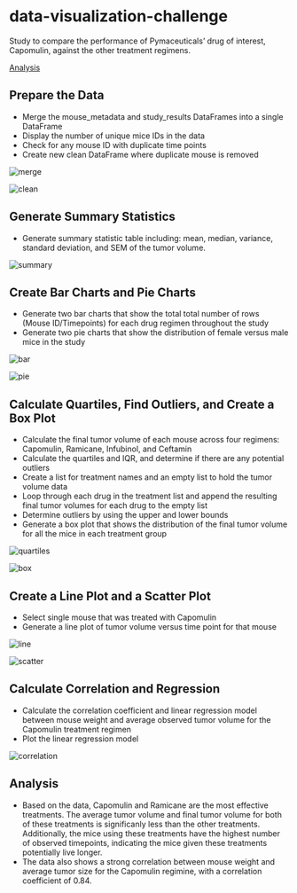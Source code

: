 # data-visualization-challenge

Study to compare the performance of Pymaceuticals’ drug of interest, Capomulin, against the other treatment regimens.

[Analysis](https://github.com/caitlin-hartley/data-visualization-challenge/blob/main/README.md#analysis)

## Prepare the Data

  - Merge the mouse_metadata and study_results DataFrames into a single DataFrame
  - Display the number of unique mice IDs in the data
  - Check for any mouse ID with duplicate time points
  - Create new clean DataFrame where duplicate mouse is removed

![merge](https://github.com/caitlin-hartley/data-visualization-challenge/blob/main/images/merge_data.png)

![clean](https://github.com/caitlin-hartley/data-visualization-challenge/blob/main/images/clean_data.png)

## Generate Summary Statistics

  - Generate summary statistic table including: mean, median, variance, standard deviation, and SEM of the tumor volume.

![summary](https://github.com/caitlin-hartley/data-visualization-challenge/blob/main/images/summary_stats.png)

## Create Bar Charts and Pie Charts

  - Generate two bar charts that show the total total number of rows (Mouse ID/Timepoints) for each drug regimen throughout the study
  - Generate two pie charts that show the distribution of female versus male mice in the study

![bar](https://github.com/caitlin-hartley/data-visualization-challenge/blob/main/images/bar_plot.png)

![pie](https://github.com/caitlin-hartley/data-visualization-challenge/blob/main/images/pie_chart.png)

## Calculate Quartiles, Find Outliers, and Create a Box Plot

  - Calculate the final tumor volume of each mouse across four regimens: Capomulin, Ramicane, Infubinol, and Ceftamin
  - Calculate the quartiles and IQR, and determine if there are any potential outliers
  - Create a list for treatment names and an empty list to hold the tumor volume data
  - Loop through each drug in the treatment list and append the resulting final tumor volumes for each drug to the empty list
  - Determine outliers by using the upper and lower bounds
  - Generate a box plot that shows the distribution of the final tumor volume for all the mice in each treatment group

![quartiles](https://github.com/caitlin-hartley/data-visualization-challenge/blob/main/images/quartiles_outliers.png)

![box](https://github.com/caitlin-hartley/data-visualization-challenge/blob/main/images/box_whisker.png)

## Create a Line Plot and a Scatter Plot

  - Select single mouse that was treated with Capomulin
  - Generate a line plot of tumor volume versus time point for that mouse

![line](https://github.com/caitlin-hartley/data-visualization-challenge/blob/main/images/line.png)

![scatter](https://github.com/caitlin-hartley/data-visualization-challenge/blob/main/images/scatter.png)

## Calculate Correlation and Regression

  - Calculate the correlation coefficient and linear regression model between mouse weight and average observed tumor volume for the Capomulin treatment regimen
  - Plot the linear regression model

![correlation](https://github.com/caitlin-hartley/data-visualization-challenge/blob/main/images/correlation.png)

## Analysis

  - Based on the data, Capomulin and Ramicane are the most effective treatments. The average tumor volume and final tumor volume for both of these treatments is significanly less than the other treatments. Additionally, the mice using these treatments have the highest number of observed timepoints, indicating the mice given these treatments potentially live longer.
  - The data also shows a strong correlation between mouse weight and average tumor size for the Capomulin regimine, with a correlation coefficient of 0.84. 

